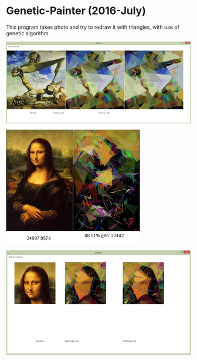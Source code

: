 # Genetic-Painter (2016-July)
This program takes photo and try to redraw it with triangles, with use of genetic algorithm

![alt text](https://github.com/DehydratedWater/Genetic-Painter/blob/master/dadaizm2.png)

![alt text](https://github.com/DehydratedWater/Genetic-Painter/blob/master/monaFinalSum.png)

![alt text](https://github.com/DehydratedWater/Genetic-Painter/blob/master/monaface.png)
